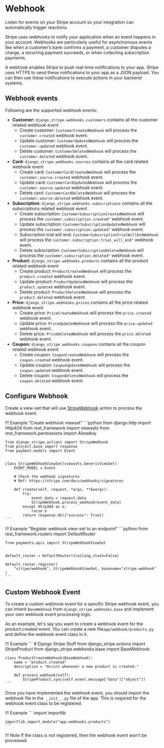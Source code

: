 # Webhook

Listen for events on your Stripe account so your integration can automatically trigger reactions.

Stripe uses webhooks to notify your application when an event happens in your account. Webhooks are particularly useful for asynchronous events like when a customer’s bank confirms a payment, a customer disputes a charge, a recurring payment succeeds, or when collecting subscription payments.

A webhook enables Stripe to push real-time notifications to your app. Stripe uses HTTPS to send these notifications to your app as a JSON payload. You can then use these notifications to execute actions in your backend systems.

## Webhook events

Following are the supported webhook events:

* **Customer:** `django_stripe.webhooks.customers` contains all the customer related webhook event
    * Create customer: `CustomerCreatedWebhook` will process the `customer.created` webhook event.
    * Update customer: `CustomerUpdatedWebhook` will process the `customer.updated` webhook event.
    * Delete customer: `CustomerDeletedWebhook` will process the `customer.deleted` webhook event.
* **Card:** `django_stripe.webhooks.sources` contains all the card related webhook event
    * Create card: `CustomerCardCreatedWebhook` will process the `customer.source.created` webhook event.
    * Update card: `CustomerCardUpdatedWebhook` will process the `customer.source.updated` webhook event.
    * Delete card: `CustomerCardDeletedWebhook` will process the `customer.source.deleted` webhook event.
* **Subscription:** `django_stripe.webhooks.subscriptions` contains all the subscriptions related webhook event
    * Create subscription: `CustomerSubscriptionCreatedWebhook` will process the `customer.subscription.created"` webhook event.
    * Update subscription: `CustomerSubscriptionUpdatedWebhook` will process the `customer.subscription.updated"` webhook event.
    * Subscription trial will end: `CustomerSubscriptionTrialWillEndWebhook` will process the `customer.subscription.trial_will_end"` webhook event.
    * Delete subscription: `CustomerSubscriptionDeletedWebhook` will process the `customer.subscription.deleted"` webhook event.
* **Product:** `django_stripe.webhooks.products` contains all the product related webhook event
    * Create product: `ProductCreatedWebhook` will process the `product.created` webhook event.
    * Update product: `ProductUpdatedWebhook` will process the `product.updated` webhook event.
    * Delete product: `ProductDeletedWebhook` will process the `product.deleted` webhook event.
* **Price:** `django_stripe.webhooks.prices` contains all the price related webhook event
    * Create price: `PriceCreatedWebhook` will process the `price.created` webhook event.
    * Update price: `PriceUpdatedWebhook` will process the `price.updated` webhook event.
    * Delete price: `PriceDeletedWebhook` will process the `price.deleted` webhook event.
* **Coupon:** `django_stripe.webhooks.coupons` contains all the coupon related webhook event
    * Create coupon: `CouponCreatedWebhook` will process the `coupon.created` webhook event.
    * Update coupon: `CouponUpdatedWebhook` will process the `coupon.updated` webhook event.
    * Delete coupon: `CouponDeletedWebhook` will process the `coupon.deleted` webhook event.

## Configure Webhook

Create a view-set that will use [StripeWebhook](/library/actions/webhooks) action to process the webhook event.

!!! Example "Create webhook viewset"
    ```python
    from django.http import Http404
    from rest_framework import viewsets
    from rest_framework.permissions import AllowAny

    from django_stripe.actions import StripeWebhook
    from project.base import response
    from payment.models import Event


    class StripeWebhookViewSet(viewsets.GenericViewSet):
        EVENT_MODEL = Event

        # Check the webhook signatures
        # Ref: https://stripe.com/docs/webhooks/signatures

        def create(self, request, *args, **kwargs):
            try:
                event_data = request.data
                StripeWebhook.process_webhook(event_data)
            except Http404 as e:
                raise e
            return response.Ok({"success": True})
    ```

!!! Example "Register webhook view-set to an endpoint"
    ```python
    from rest_framework.routers import DefaultRouter

    from payments.apis import StripeWebhookViewSet


    default_router = DefaultRouter(trailing_slash=False)

    default_router.register(
        "stripe/webhook", StripeWebhookViewSet, basename="stripe-webhook"
    )
    ```

## Custom Webhook Event

To create a custom webhook event for a specific Stripe webhook event, you can inherit `BaseWebhook` from `django_stripe.webhooks.base` and implement your own webhook event processing logic.

As an example, let's say you want to create a webhook event for the product.created event. You can create a new file`app/webhook/products.py` and define the webhook event class in it.

!!! Example
    ```
    # Django Stripe Stuff
    from django_stripe.actions import StripeProduct
    from django_stripe.webhooks.base import BaseWebhook


    class ProductCreateWebhook(BaseWebhook):
        name = "product.created"
        description = "Occurs whenever a new product is created."

        def process_webhook(self):
            StripeProduct.sync(self.event.message["data"]["object"])
    ```

Once you have implemented the webhook event, you should import the webhook file in the `__init__.py` file of the app. This is required for the webhook event class to be registered.

!!! Example
    ```
    import importlib

    importlib.import_module("app.webhooks.products")
    ```

!!! Note
    If the class is not registered, then the webhook event won't be processed.
